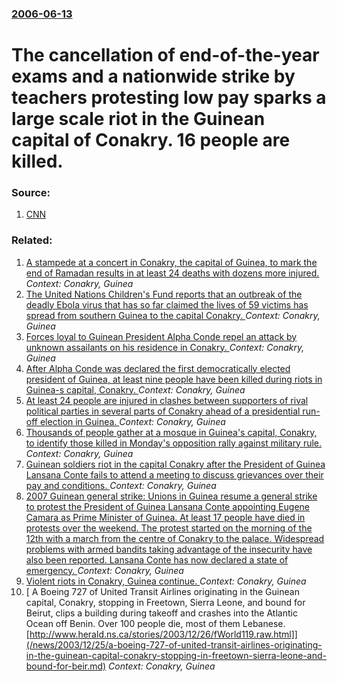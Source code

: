 ### [2006-06-13](/news/2006/06/13/index.md)

#  The cancellation of end-of-the-year exams and a nationwide strike by teachers protesting low pay sparks a large scale riot in the Guinean capital of Conakry. 16 people are killed. 




### Source:

1. [CNN](http://www.cnn.com/2006/WORLD/africa/06/13/guinea.protests.ap/index.html?section=cnn_latest)

### Related:

1. [A stampede at a concert in Conakry, the capital of Guinea, to mark the end of Ramadan results in at least 24 deaths with dozens more injured. ](/news/2014/07/29/a-stampede-at-a-concert-in-conakry-the-capital-of-guinea-to-mark-the-end-of-ramadan-results-in-at-least-24-deaths-with-dozens-more-injured.md) _Context: Conakry, Guinea_
2. [The United Nations Children's Fund reports that an outbreak of the deadly Ebola virus that has so far claimed the lives of 59 victims has spread from southern Guinea to the capital Conakry. ](/news/2014/03/23/the-united-nations-children-s-fund-reports-that-an-outbreak-of-the-deadly-ebola-virus-that-has-so-far-claimed-the-lives-of-59-victims-has-sp.md) _Context: Conakry, Guinea_
3. [Forces loyal to Guinean President Alpha Conde repel an attack by unknown assailants on his residence in Conakry. ](/news/2011/07/19/forces-loyal-to-guinean-president-alpha-conda-c-repel-an-attack-by-unknown-assailants-on-his-residence-in-conakry.md) _Context: Conakry, Guinea_
4. [After Alpha Conde was declared the first democratically elected president of Guinea, at least nine people have been killed during riots in Guinea-s capital, Conakry. ](/news/2010/11/17/after-alpha-conda-c-was-declared-the-first-democratically-elected-president-of-guinea-at-least-nine-people-have-been-killed-during-riots-in.md) _Context: Conakry, Guinea_
5. [At least 24 people are injured in clashes between supporters of rival political parties in several parts of Conakry ahead of a presidential run-off election in Guinea. ](/news/2010/09/12/at-least-24-people-are-injured-in-clashes-between-supporters-of-rival-political-parties-in-several-parts-of-conakry-ahead-of-a-presidential.md) _Context: Conakry, Guinea_
6. [ Thousands of people gather at a mosque in Guinea's capital, Conakry, to identify those killed in Monday's opposition rally against military rule. ](/news/2009/10/2/thousands-of-people-gather-at-a-mosque-in-guinea-s-capital-conakry-to-identify-those-killed-in-monday-s-opposition-rally-against-military.md) _Context: Conakry, Guinea_
7. [ Guinean soldiers riot in the capital Conakry after the President of Guinea Lansana Conte fails to attend a meeting to discuss grievances over their pay and conditions. ](/news/2007/05/12/guinean-soldiers-riot-in-the-capital-conakry-after-the-president-of-guinea-lansana-conta-c-fails-to-attend-a-meeting-to-discuss-grievances-o.md) _Context: Conakry, Guinea_
8. [ 2007 Guinean general strike: Unions in Guinea resume a general strike to protest the President of Guinea Lansana Conte appointing Eugene Camara as Prime Minister of Guinea. At least 17 people have died in protests over the weekend. The protest started on the morning of the 12th with a march from the centre of Conakry to the palace. Widespread problems with armed bandits taking advantage of the insecurity have also been reported. Lansana Conte has now declared a state of emergency. ](/news/2007/02/12/2007-guinean-general-strike-unions-in-guinea-resume-a-general-strike-to-protest-the-president-of-guinea-lansana-conta-c-appointing-euga-ne.md) _Context: Conakry, Guinea_
9. [ Violent riots in Conakry, Guinea continue. ](/news/2006/06/14/violent-riots-in-conakry-guinea-continue.md) _Context: Conakry, Guinea_
10. [ A Boeing 727 of United Transit Airlines originating in the Guinean capital, Conakry, stopping in Freetown, Sierra Leone, and bound for Beirut, clips a building during takeoff and crashes into the Atlantic Ocean off Benin. Over 100 people die, most of them Lebanese. [http://www.herald.ns.ca/stories/2003/12/26/fWorld119.raw.html]](/news/2003/12/25/a-boeing-727-of-united-transit-airlines-originating-in-the-guinean-capital-conakry-stopping-in-freetown-sierra-leone-and-bound-for-beir.md) _Context: Conakry, Guinea_
